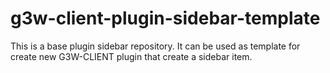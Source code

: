 # g3w-client-plugin-sidebar-template

This is a base plugin sidebar repository. It can be used as template for create new G3W-CLIENT plugin that create a sidebar item.
